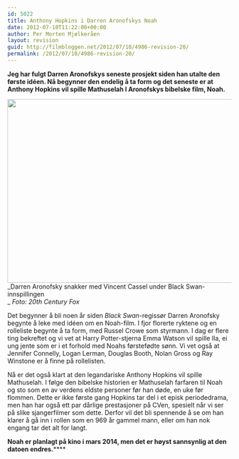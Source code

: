 ```yaml
---
id: 5022
title: Anthony Hopkins i Darren Aronofskys Noah
date: 2012-07-10T11:22:00+00:00
author: Per Morten Mjølkeråen
layout: revision
guid: http://filmbloggen.net/2012/07/10/4986-revision-20/
permalink: /2012/07/10/4986-revision-20/
---
```

**Jeg har fulgt Darren Aronofskys seneste prosjekt siden han utalte den første idéen. Nå begynner den endelig å ta form og det seneste er at Anthony Hopkins vil spille Mathuselah I Aronofskys bibelske film, Noah. <!--more-->**

<a href="http://filmbloggen.net/?attachment_id=4987" rel="attachment wp-att-4987"><img class="alignnone size-large wp-image-4987" src="http://filmbloggen.net/wp-content/uploads//2012/07/41-620x412.jpg" alt="" width="620" height="412" /></a>  
_Darren Aronofsky snakker med Vincent Cassel under Black Swan-innspillingen  
_ _Foto: 20th Century Fox_

Det begynner å bli noen år siden _Black Swan_-regissør Darren Aronofsky begynte å leke med idéen om en Noah-film. I fjor florerte ryktene og en rolleliste begynte å ta form, med Russel Crowe som styrmann. I dag er flere ting bekreftet og vi vet at Harry Potter-stjerna Emma Watson vil spille Ila, ei ung jente som er i et forhold med Noahs førstefødte sønn. Vi vet også at Jennifer Connelly, Logan Lerman, Douglas Booth, Nolan Gross og Ray Winstone er å finne på rollelisten.

Nå er det også klart at den legandariske Anthony Hopkins vil spille Mathuselah. I følge den bibelske historien er Mathuselah farfaren til Noah og sto som en av verdens eldste personer før han døde, en uke før flommen. Dette er ikke første gang Hopkins tar del i et episk periodedrama, men han har også ett par dårlige prestasjoner på CVen, spesielt når vi ser på slike sjangerfilmer som dette. Derfor vil det bli spennende å se om han klarer å gå inn i rollen som en 969 år gammel mann, eller om han nok engang tar det alt for langt.

**Noah er planlagt på kino i mars 2014, men det er høyst sannsynlig at den datoen endres.******
